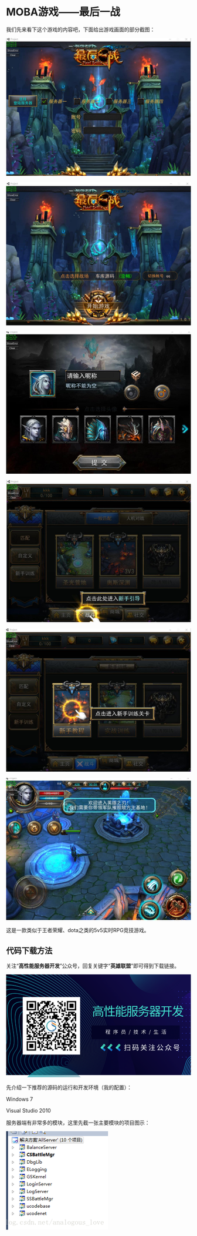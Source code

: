 # MOBA游戏——最后一战

我们先来看下这个游戏的内容吧，下面给出游戏画面的部分截图：

![img](imgs/20180512131409884.png)

 

![img](imgs/20180512131422876.png)

 

![img](imgs/20180512131436481.png)

 

![img](imgs/20180512131458583.png)

![img](imgs/2018051213151714.png)

![img](imgs/20180512131534814.png)

 

这是一款类似于王者荣耀、dota之类的5v5实时RPG竞技游戏。

## 代码下载方法

关注“**高性能服务器开发**”公众号，回复关键字“**英雄联盟**”即可得到下载链接。

 ![](imgs/wechat.png)

先介绍一下推荐的源码的运行和开发环境（我的配置）：

Windows 7

Visual Studio 2010

 

服务器端有非常多的模块，这里先截一张主要模块的项目图示：

![img](imgs/70.png)

 